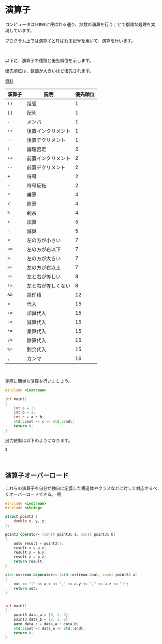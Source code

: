 # 演算子

コンピュータは`計算機`と呼ばれる通り、無数の演算を行うことで複雑な処理を実現しています。

プログラム上では演算子と呼ばれる記号を用いて、演算を行います。

<br>

以下に、演算子の種類と優先順位を示します。

優先順位は、数値が大きいほど優先されます。

[資料](https://programming-place.net/ppp/contents/c/appendix/operation.html)

| 演算子 | 説明 | 優先順位 |
| --- | --- | --- |
| `()` | 括弧 | 1 |
| `[]` | 配列 | 1 |
| `.` | メンバ | 1 |
| `++` | 後置インクリメント | 1 |
| `--` | 後置デクリメント | 1 |
| `!` | 論理否定 | 2 |
| `++` | 前置インクリメント | 2 |
| `--` | 前置デクリメント | 2 |
| `+` | 符号 | 2 |
| `-` | 符号反転 | 2 |
| `*` | 乗算 | 4 |
| `/` | 除算 | 4 |
| `%` | 剰余 | 4 |
| `+` | 加算 | 5 |
| `-` | 減算 | 5 |
| `<` | 左の方が小さい | 7 |
| `<=` | 左の方が右以下 | 7 |
| `>` | 左の方が大きい | 7 |
| `>=` | 左の方が右以上 | 7 |
| `==` | 左と右が等しい | 8 |
| `!=` | 左と右が等しくない | 8 |
| `&&` | 論理積 | 12 |
| `=` | 代入 | 15 |
| `+=` | 加算代入 | 15 |
| `-=` | 減算代入 | 15 |
| `*=` | 乗算代入 | 15 |
| `/=` | 除算代入 | 15 |
| `%=` | 剰余代入 | 15 |
| `,` | カンマ | 16 |


<br>

実際に簡単な演算を行いましょう。

```cpp
#include <iostream>

int main()
{
    int a = 1;
    int b = 2;
    int c = a + b;
    std::cout << c << std::endl;
    return 0;
}
```

出力結果は以下のようになります。

```bash
3
```

<br>

## 演算子オーバーロード
これらの演算子を自分が独自に定義した構造体やクラスなどに対して対応するべくオーバーロードできる。
例
```cpp
#include <iostream>
#include <string>

struct point3 {
    double x, y, z;
};

point3 operator+ (const point3& a, const point3& b)
{
    auto result = point3();
    result.x = a.x;
    result.y = a.y;
    result.z = a.z;
    return result;
}

std::ostream &operator<< (std::ostream &out, const point3& a)
{
    out << "(" << a.x << "," << a.y << "," << a.z << ")";
    return out;
}


int main()
{
    point3 data_a = {0, 1, 2};
    point3 data_b = {2, 1, 0};
    auto data_c = data_a + data_b;
    std::cout << data_a << std::endl;
    return 0;
}
```